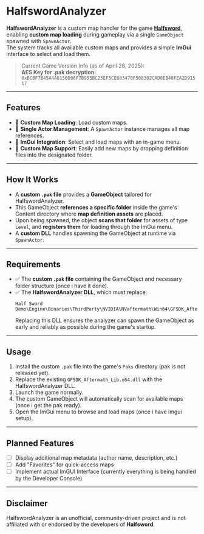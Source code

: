 # HalfswordAnalyzer

**HalfswordAnalyzer** is a custom map handler for the game [**Halfsword**](https://store.steampowered.com/app/2397300/Half_Sword/), enabling **custom map loading** during gameplay via a single `GameObject` spawned with `SpawnActor`.  
The system tracks all available custom maps and provides a simple **ImGui** interface to select and load them.

> Current Game Version Info (as of April 28, 2025):  
> **AES Key for .pak decryption:**  
> `0xBCBF7B45A4A8150D06F7B955BC25EF5CE603470F508302CAD0EB48FEA2D91517`

---

## Features

- 🔹 **Custom Map Loading**: Load custom maps.
- 🔹 **Single Actor Management**: A `SpawnActor` instance manages all map references.
- 🔹 **ImGui Integration**: Select and load maps with an in-game menu.
- 🔹 **Custom Map Support**: Easily add new maps by dropping definition files into the designated folder.

---

## How It Works

- A **custom `.pak` file** provides a **GameObject** tailored for HalfswordAnalyzer.
- This GameObject **references a specific folder** inside the game's Content directory where **map definition assets** are placed.
- Upon being spawned, the object **scans that folder** for assets of type `Level`, and **registers them** for loading through the ImGui menu.
- A **custom DLL** handles spawning the GameObject at runtime via `SpawnActor`.

---

## Requirements

- ✅ The **custom `.pak` file** containing the GameObject and necessary folder structure (once i have it done).
- ✅ The **HalfswordAnalyzer DLL**, which must replace:
  ```
  Half Sword Demo\Engine\Binaries\ThirdParty\NVIDIA\NVaftermath\Win64\GFSDK_Aftermath_Lib.x64.dll
  ```
  Replacing this DLL ensures the analyzer can spawn the GameObject as early and reliably as possible during the game's startup.

---

## Usage

1. Install the custom `.pak` file into the game's `Paks` directory (pak is not released yet).
2. Replace the existing `GFSDK_Aftermath_Lib.x64.dll` with the HalfswordAnalyzer DLL.
3. Launch the game normally.
4. The custom GameObject will automatically scan for available maps (once i get the pak ready).
5. Open the ImGui menu to browse and load maps (once i have imgui setup).

---

## Planned Features

- [ ] Display additional map metadata (author name, description, etc.)
- [ ] Add "Favorites" for quick-access maps
- [ ] Implement actual ImGUI Interface (currently everything is being handled by the Developer Console)

---

## Disclaimer

HalfswordAnalyzer is an unofficial, community-driven project and is not affiliated with or endorsed by the developers of **Halfsword**.
